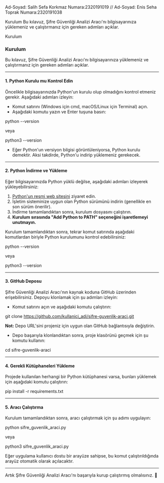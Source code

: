 Ad-Soyad: Salih Sefa Korkmaz Numara:2320191019 // Ad-Soyad: Enis Seha Toprak Numara:2320191038


Kurulum
Bu kılavuz, Şifre Güvenliği Analizi Aracı'nı bilgisayarınıza yüklemeniz ve çalıştırmanız için gereken adımları açıklar.

Kurulum
### Kurulum

Bu kılavuz, Şifre Güvenliği Analizi Aracı'nı bilgisayarınıza yüklemeniz ve çalıştırmanız için gereken adımları açıklar.

---

#### 1. Python Kurulu mu Kontrol Edin

Öncelikle bilgisayarınızda Python'un kurulu olup olmadığını kontrol etmeniz gerekir. Aşağıdaki adımları izleyin:

- Komut satırını (Windows için cmd, macOS/Linux için Terminal) açın.
- Aşağıdaki komutu yazın ve Enter tuşuna basın:

  
python --version


  veya

  
python3 --version


- Eğer Python'un versiyon bilgisi görüntüleniyorsa, Python kurulu demektir. Aksi takdirde, Python'u indirip yüklemeniz gerekecek.

---

#### 2. Python İndirme ve Yükleme

Eğer bilgisayarınızda Python yüklü değilse, aşağıdaki adımları izleyerek yükleyebilirsiniz:

1. [Python'un resmi web sitesini](https://www.python.org/downloads/) ziyaret edin.
2. İşletim sisteminize uygun olan Python sürümünü indirin (genellikle en son sürüm önerilir).
3. İndirme tamamlandıktan sonra, kurulum dosyasını çalıştırın.
4. **Kurulum sırasında "Add Python to PATH" seçeneğini işaretlemeyi unutmayın.**

Kurulum tamamlandıktan sonra, tekrar komut satırında aşağıdaki komutlardan biriyle Python kurulumunu kontrol edebilirsiniz:

  
python --version


  veya

  
python3 --version


---

#### 3. GitHub Deposu

Şifre Güvenliği Analizi Aracı'nın kaynak koduna GitHub üzerinden erişebilirsiniz. Depoyu klonlamak için şu adımları izleyin:

- Komut satırını açın ve aşağıdaki komutu çalıştırın:

  
git clone https://github.com/kullanici_adi/sifre-guvenlik-araci.git


  **Not:** Depo URL'sini projeniz için uygun olan GitHub bağlantısıyla değiştirin.

- Depo başarıyla klonlandıktan sonra, proje klasörünü geçmek için şu komutu kullanın:

  
cd sifre-guvenlik-araci


---

#### 4. Gerekli Kütüphaneleri Yükleme

Projede kullanılan herhangi bir Python kütüphanesi varsa, bunları yüklemek için aşağıdaki komutu çalıştırın:

  
pip install -r requirements.txt


---

#### 5. Aracı Çalıştırma

Kurulum tamamlandıktan sonra, aracı çalıştırmak için şu adımı uygulayın:

  
python sifre_guvenlik_araci.py


  veya

  
python3 sifre_guvenlik_araci.py


Eğer uygulama kullanıcı dostu bir arayüze sahipse, bu komut çalıştırıldığında arayüz otomatik olarak açılacaktır.

---

Artık Şifre Güvenliği Analizi Aracı'nı başarıyla kurup çalıştırmış olmalısınız. 🎉
